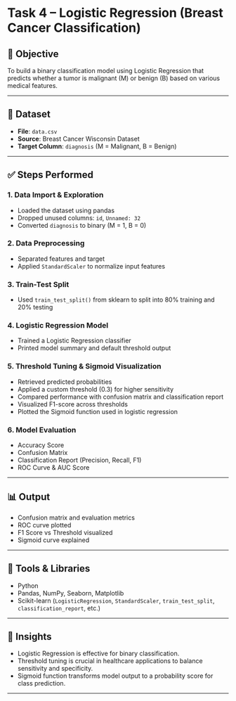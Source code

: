 # Task 4 – Logistic Regression (Breast Cancer Classification)

## 📌 Objective
To build a binary classification model using Logistic Regression that predicts whether a tumor is malignant (M) or benign (B) based on various medical features.

---

## 📂 Dataset
- **File**: `data.csv`
- **Source**: Breast Cancer Wisconsin Dataset
- **Target Column**: `diagnosis` (M = Malignant, B = Benign)

---

## ✅ Steps Performed

### 1. Data Import & Exploration
- Loaded the dataset using pandas
- Dropped unused columns: `id`, `Unnamed: 32`
- Converted `diagnosis` to binary (M = 1, B = 0)

### 2. Data Preprocessing
- Separated features and target
- Applied `StandardScaler` to normalize input features

### 3. Train-Test Split
- Used `train_test_split()` from sklearn to split into 80% training and 20% testing

### 4. Logistic Regression Model
- Trained a Logistic Regression classifier
- Printed model summary and default threshold output

### 5. Threshold Tuning & Sigmoid Visualization
- Retrieved predicted probabilities
- Applied a custom threshold (0.3) for higher sensitivity
- Compared performance with confusion matrix and classification report
- Visualized F1-score across thresholds
- Plotted the Sigmoid function used in logistic regression

### 6. Model Evaluation
- Accuracy Score
- Confusion Matrix
- Classification Report (Precision, Recall, F1)
- ROC Curve & AUC Score

---

## 📊 Output
- Confusion matrix and evaluation metrics
- ROC curve plotted
- F1 Score vs Threshold visualized
- Sigmoid curve explained

---

## 🧠 Tools & Libraries
- Python
- Pandas, NumPy, Seaborn, Matplotlib
- Scikit-learn (`LogisticRegression`, `StandardScaler`, `train_test_split`, `classification_report`, etc.)

---

## 🔎 Insights
- Logistic Regression is effective for binary classification.
- Threshold tuning is crucial in healthcare applications to balance sensitivity and specificity.
- Sigmoid function transforms model output to a probability score for class prediction.

---

